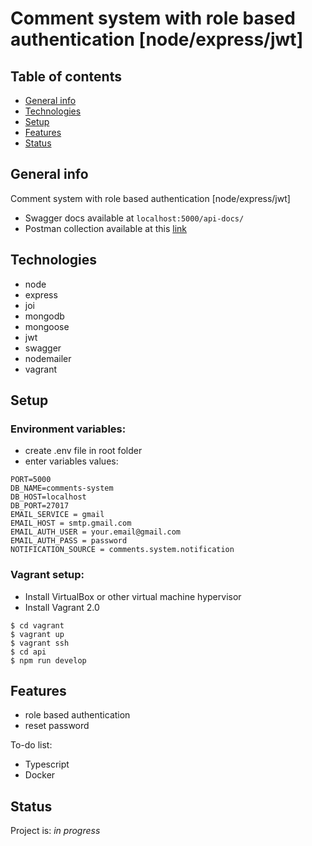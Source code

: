 # Comment system with role based authentication [node/express/jwt]

## Table of contents

- [General info](#general-info)
- [Technologies](#technologies)
- [Setup](#setup)
- [Features](#features)
- [Status](#status)

## General info

Comment system with role based authentication [node/express/jwt]

- Swagger docs available at `localhost:5000/api-docs/`
- Postman collection available at this [link](https://documenter.getpostman.com/view/5271690/SWLiZ62N)

## Technologies

- node
- express
- joi
- mongodb
- mongoose
- jwt
- swagger
- nodemailer
- vagrant

## Setup

### Environment variables:

- create .env file in root folder
- enter variables values:

```
PORT=5000
DB_NAME=comments-system
DB_HOST=localhost
DB_PORT=27017
EMAIL_SERVICE = gmail
EMAIL_HOST = smtp.gmail.com
EMAIL_AUTH_USER = your.email@gmail.com
EMAIL_AUTH_PASS = password
NOTIFICATION_SOURCE = comments.system.notification
```

### Vagrant setup:

- Install VirtualBox or other virtual machine hypervisor
- Install Vagrant 2.0

```
$ cd vagrant
$ vagrant up
$ vagrant ssh
$ cd api
$ npm run develop
```

## Features

- role based authentication
- reset password

To-do list:

- Typescript
- Docker

## Status

Project is: _in progress_
